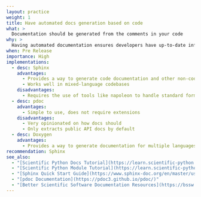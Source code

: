 ```yaml
---
layout: practice
weight: 1
title: Have automated docs generation based on code
what: >
  Documentation should be generated from the comments in your code
why: >
  Having automated documentation ensures developers have up-to-date information about how code functions.
when: Pre Release
importance: High
implementations:
  - desc: Sphinx
    advantages:
      - Provides a way to generate code documentation and other non-code based documentation
      - Works well in mixed-language codebases
    disadvantages:
      - Requires the use of tools like napoleon to handle standard formats like numpy or Google
  - desc: pdoc
    advantages:
      - Simple to use, does not require extensions
    disadvantages: 
      - Very opinionated on how docs should
      - Only extracts public API docs by default
  - desc: Doxygen
    advantages:
      - Provides a way to generate documentation for multiple languages
recommendation: Sphinx
see_also:
  - "[Scientific Python Docs Tutorial](https://learn.scientific-python.org/development/tutorials/docs/)"
  - "[Scientific Python Module Tutorial](https://learn.scientific-python.org/development/tutorials/module/)"
  - "[Sphinx Quick Start Guide](https://www.sphinx-doc.org/en/master/usage/quickstart.html)"
  - "[pdoc Documentation](https://pdoc3.github.io/pdoc/)"
  - "[Better Scientific Software Documentation Resources](https://bssw.io/items?topic=documentation)"
---
```


